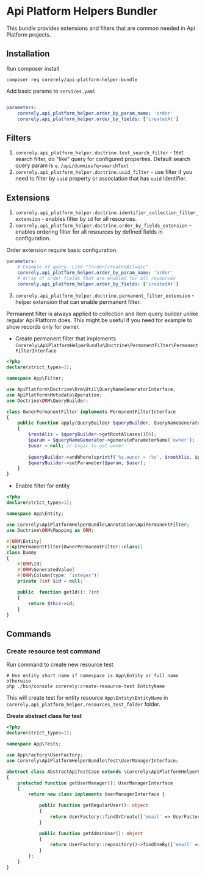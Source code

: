 # Api Platform Helpers Bundler

This bundle provides extensions and filters that are common needed in Api Platform projects.

## Installation

Run composer install

```shell
composer req corerely/api-platform-helper-bundle
```

Add basic params to `services.yaml`

```yaml

parameters:
    corerely.api_platform_helper.order_by_param_name: 'order'
    corerely.api_platform_helper.order_by_fields: ['createdAt']
```

## Filters

1. `corerely.api_platform_helper.doctrine.text_search_filter` - text search filter, do "like" query for configured properties. Default search query param is `q`. `/api/dummies?q=searchText` 
2. `corerely.api_platform_helper.doctrine.uuid_filter` - use filter if you need to filter by `uuid` property or association that has `uuid` identifier.

## Extensions

1. `corerely.api_platform_helper.doctrine.identifier_collection_filter_extension` - enables filter by `id` for all resources.
2. `corerely.api_platform_helper.doctrine.order_by_fields_extension` - enables ordering filter for all resources by defined fields in configuration.

Order extension require basic configuration.
```yaml
parameters:
    # Example of query. Like "?order[createdAt]=asc"
    corerely.api_platform_helper.order_by_param_name: 'order'
    # Array of order fields that are enabled for all resources
    corerely.api_platform_helper.order_by_fields: ['createdAt']
```

3. `corerely.api_platform_helper.doctrine.permanent_filter_extension` - helper extension that can enable permanent filter.

Permanent filter is always applied to collection and item query builder unlike regular Api Platform does.
This might be useful if you need for example to show records only for owner.

- Create permanent filter that implements `Corerely\ApiPlatformHelperBundle\Doctrine\PermanentFilter\PermanentFilterInterface`

```php
<?php
declare(strict_types=1);

namespace App\Filter;

use ApiPlatform\Doctrine\Orm\Util\QueryNameGeneratorInterface;
use ApiPlatform\Metadata\Operation;
use Doctrine\ORM\QueryBuilder;

class OwnerPermanentFilter implements PermanentFilterInterface
{
    public function apply(QueryBuilder $queryBuilder, QueryNameGeneratorInterface $queryNameGenerator, string $resourceClass, Operation $operation = null, array $context = [], array $options = [], array $identifiers = null): void
    {
        $rootAlis = $queryBuilder->getRootAliases()[0];
        $param = $queryNameGenerator->generateParameterName('owner');
        $user = null; // Logic to get owner
        
        $queryBuilder->andWhere(sprintf('%s.owner = :%s', $rootAlis, $param));
        $queryBuilder->setParameter($param, $user);
    }
}
```
- Enable filter for entity

```php
<?php
declare(strict_types=1);

namespace App\Entity;

use Corerely\ApiPlatformHelperBundle\Annotation\ApiPermanentFilter;
use Doctrine\ORM\Mapping as ORM;

#[ORM\Entity]
#[ApiPermanentFilter(OwnerPermanentFilter::class)]
class Dummy
{
    #[ORM\Id]
    #[ORM\GeneratedValue]
    #[ORM\Column(type: 'integer')]
    private ?int $id = null;
    
    public  function getId(): ?int
    {
        return $this->id;
    }
}
```

## Commands

### Create resource test command

Run command to create new resource test

```shell
# Use entity short name if namespace is App\Entity or full name otherwise
php ./bin/console corerely:create-resource-test EntityName
```

This will create test for entity resource `App\Entity\EntityName` in `corerely.api_platform_helper.resources_test_folder` folder.

**Create abstract class for test**

```php
<?php
declare(strict_types=1);

namespace App\Tests;

use App\Factory\UserFactory;
use Corerely\ApiPlatformHelperBundle\Test\UserManagerInterface;

abstract class AbstractApiTestCase extends \Corerely\ApiPlatformHelperBundle\Test\ApiTestCase
{
    protected function getUserManager(): UserManagerInterface
    {
        return new class implements UserManagerInterface {

            public function getRegularUser(): object
            {
                return UserFactory::findOrCreate(['email' => UserFactory::DEFAULT_USER]);
            }

            public function getAdminUser(): object
            {
                return UserFactory::repository()->findOneBy(['email' => UserFactory::ADMIN]) ?? UserFactory::new()->withAdmin()->create();
            }
        };
    }
}
```
